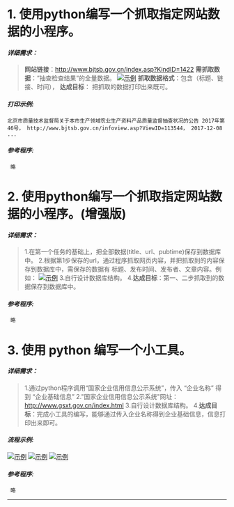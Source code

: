 # 1. 使用python编写一个抓取指定网站数据的小程序。
#### _详细需求：_

> **网站链接**：http://www.bjtsb.gov.cn/index.asp?KindID=1422
> **需抓取数据**：“抽查检查结果“的全量数据。
> [![示例](images/2017/12/15/1.1.png)](images/2017/12/15/1.2.png)
> **抓取数据格式**：包含（标题、链接、时间），
> **达成目标**： 把抓取的数据打印出来既可。

#### _打印示例:_
    北京市质量技术监督局关于本市生产领域农业生产资料产品质量监督抽查状况的公告 2017年第46号， http://www.bjtsb.gov.cn/infoview.asp?ViewID=113544， 2017-12-08 ...

#### _参考程序:_
     略


# 2. 使用python编写一个抓取指定网站数据的小程序。(增强版)
#### _详细需求：_

> 1.在第一个任务的基础上，把全部数据(title、url、pubtime)保存到数据库中。
> 2.根据第1步保存的url，通过程序抓取网页内容，并把抓取到的内容保存到数据库中，需保存的数据有 标题、发布时间、发布者、文章内容。例如：
> [![示例](images/2017/12/15/1.3.png)](images/2017/12/15/1.4.png)
> 3.自行设计数据库结构。
> 4.**达成目标**：第一、二步抓取到的数据保存到数据库中。

#### _参考程序:_
     略


# 3. 使用 python 编写一个小工具。
#### _详细需求：_

> 1.通过python程序调用“国家企业信用信息公示系统”，传入 “企业名称” 得到 “企业基础信息” 
> 2."国家企业信用信息公示系统"网址：http://www.gsxt.gov.cn/index.html
> 3.自行设计数据库结构。
> 4.**达成目标**：完成小工具的编写，能够通过传入企业名称得到企业基础信息，信息打印出来即可。

#### _流程示例:_
[![示例](images/2017/12/15/1.5.png)](images/2017/12/15/1.6.png)
[![示例](images/2017/12/15/1.7.png)](images/2017/12/15/1.8.png)
[![示例](images/2017/12/15/1.9.png)](images/2017/12/15/2.0.png)

#### _参考程序:_
     略

*****